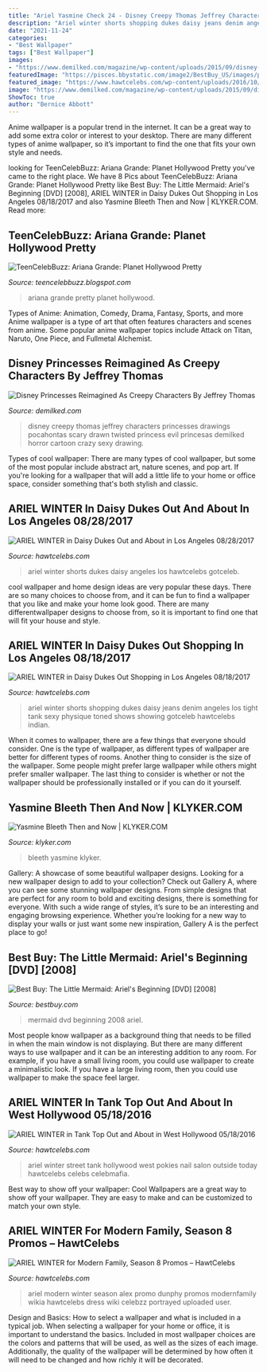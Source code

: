 ```yaml
---
title: "Ariel Yasmine Check 24 - Disney Creepy Thomas Jeffrey Characters Princesses Drawings Pocahontas Scary Drawn Twisted Princess Evil Princesas Demilked Horror Cartoon Crazy Sexy Drawing"
description: "Ariel winter shorts shopping dukes daisy jeans denim angeles los tight tank sexy physique toned shows showing gotceleb hawtcelebs indian"
date: "2021-11-24"
categories:
- "Best Wallpaper"
tags: ["Best Wallpaper"]
images:
- "https://www.demilked.com/magazine/wp-content/uploads/2015/09/disney-pricesses-creepy-drawings-jeffrey-thomas-13.jpg"
featuredImage: "https://pisces.bbystatic.com/image2/BestBuy_US/images/products/8644/8644425_so.jpg"
featured_image: "https://www.hawtcelebs.com/wp-content/uploads/2016/10/ariel-winter-for-modern-family-season-8-promos_1.jpg"
image: "https://www.demilked.com/magazine/wp-content/uploads/2015/09/disney-pricesses-creepy-drawings-jeffrey-thomas-13.jpg"
ShowToc: true
author: "Bernice Abbott"
---
```



Anime wallpaper is a popular trend in the internet. It can be a great way to add some extra color or interest to your desktop. There are many different types of anime wallpaper, so it’s important to find the one that fits your own style and needs.

	

		
looking for TeenCelebBuzz: Ariana Grande: Planet Hollywood Pretty you've came to the right place. We have 8 Pics about TeenCelebBuzz: Ariana Grande: Planet Hollywood Pretty like Best Buy: The Little Mermaid: Ariel&#039;s Beginning [DVD] [2008], ARIEL WINTER in Daisy Dukes Out Shopping in Los Angeles 08/18/2017 and also Yasmine Bleeth Then and Now | KLYKER.COM. Read more:
		
    
## TeenCelebBuzz: Ariana Grande: Planet Hollywood Pretty

<img loading=lazy src="http://2.bp.blogspot.com/_4U_4wkOg9F8/S9xFFf_2ODI/AAAAAAAAD_M/xi3-zzX_TUw/s1600/CNO-000476.jpg" onerror="this.onerror=null;this.src='https://tse1.mm.bing.net/th?id=OIP.XCZyemYBaIDlNezsRH_NxAAAAA&amp;pid=15.1';" alt="TeenCelebBuzz: Ariana Grande: Planet Hollywood Pretty">

_Source: teencelebbuzz.blogspot.com_

>ariana grande pretty planet hollywood. 

	

Types of Anime: Animation, Comedy, Drama, Fantasy, Sports, and more
Anime wallpaper is a type of art that often features characters and scenes from anime. Some popular anime wallpaper topics include Attack on Titan, Naruto, One Piece, and Fullmetal Alchemist.

    
## Disney Princesses Reimagined As Creepy Characters By Jeffrey Thomas

<img loading=lazy src="https://www.demilked.com/magazine/wp-content/uploads/2015/09/disney-pricesses-creepy-drawings-jeffrey-thomas-13.jpg" onerror="this.onerror=null;this.src='https://tse4.mm.bing.net/th?id=OIP.ZYcTefT5RTfZuhlM8Gc1PgHaJl&amp;pid=15.1';" alt="Disney Princesses Reimagined As Creepy Characters By Jeffrey Thomas">

_Source: demilked.com_

>disney creepy thomas jeffrey characters princesses drawings pocahontas scary drawn twisted princess evil princesas demilked horror cartoon crazy sexy drawing. 

	

Types of cool wallpaper:
There are many types of cool wallpaper, but some of the most popular include abstract art, nature scenes, and pop art. If you're looking for a wallpaper that will add a little life to your home or office space, consider something that's both stylish and classic.

    
## ARIEL WINTER In Daisy Dukes Out And About In Los Angeles 08/28/2017

<img loading=lazy src="https://www.hawtcelebs.com/wp-content/uploads/2017/09/ariel-winter-in-daisy-dukes-out-and-about-in-los-angeles-08-28-2017-4.jpg" onerror="this.onerror=null;this.src='https://tse1.mm.bing.net/th?id=OIP.TkV0qWzzWdniOKt_HXEkggDMEy&amp;pid=15.1';" alt="ARIEL WINTER in Daisy Dukes Out and About in Los Angeles 08/28/2017">

_Source: hawtcelebs.com_

>ariel winter shorts dukes daisy angeles los hawtcelebs gotceleb. 

	

cool wallpaper and home design ideas are very popular these days. There are so many choices to choose from, and it can be fun to find a wallpaper that you like and make your home look good. There are many differentwallpaper designs to choose from, so it is important to find one that will fit your house and style.

    
## ARIEL WINTER In Daisy Dukes Out Shopping In Los Angeles 08/18/2017

<img loading=lazy src="https://www.hawtcelebs.com/wp-content/uploads/2017/08/ariel-winter-in-daisy-dukes-out-shopping-in-los-angeles-08-18-2017_3.jpg" onerror="this.onerror=null;this.src='https://tse1.mm.bing.net/th?id=OIP.VwMF7ECf9vSqpXmZ5tBkVQHaLD&amp;pid=15.1';" alt="ARIEL WINTER in Daisy Dukes Out Shopping in Los Angeles 08/18/2017">

_Source: hawtcelebs.com_

>ariel winter shorts shopping dukes daisy jeans denim angeles los tight tank sexy physique toned shows showing gotceleb hawtcelebs indian. 

	

When it comes to wallpaper, there are a few things that everyone should consider. One is the type of wallpaper, as different types of wallpaper are better for different types of rooms. Another thing to consider is the size of the wallpaper. Some people might prefer large wallpaper while others might prefer smaller wallpaper. The last thing to consider is whether or not the wallpaper should be professionally installed or if you can do it yourself.

    
## Yasmine Bleeth Then And Now | KLYKER.COM

<img loading=lazy src="https://klyker.com/wp-content/uploads/2015/12/Yasmine-Bleeth-today-3-346x580.jpg" onerror="this.onerror=null;this.src='https://tse2.mm.bing.net/th?id=OIP.qGrXND8DvQxjSt5fdO8jBAAAAA&amp;pid=15.1';" alt="Yasmine Bleeth Then and Now | KLYKER.COM">

_Source: klyker.com_

>bleeth yasmine klyker. 

	

Gallery: A showcase of some beautiful wallpaper designs.
Looking for a new wallpaper design to add to your collection? Check out Gallery A, where you can see some stunning wallpaper designs. From simple designs that are perfect for any room to bold and exciting designs, there is something for everyone. With such a wide range of styles, it’s sure to be an interesting and engaging browsing experience. Whether you’re looking for a new way to display your walls or just want some new inspiration, Gallery A is the perfect place to go!





	
	
    
## Best Buy: The Little Mermaid: Ariel&#039;s Beginning [DVD] [2008]

<img loading=lazy src="https://pisces.bbystatic.com/image2/BestBuy_US/images/products/8644/8644425_so.jpg" onerror="this.onerror=null;this.src='https://tse1.mm.bing.net/th?id=OIP.o0b_ha8XteM5mUySVE1CMQHaKh&amp;pid=15.1';" alt="Best Buy: The Little Mermaid: Ariel&#039;s Beginning [DVD] [2008]">

_Source: bestbuy.com_

>mermaid dvd beginning 2008 ariel. 

	

Most people know wallpaper as a background thing that needs to be filled in when the main window is not displaying. But there are many different ways to use wallpaper and it can be an interesting addition to any room. For example, if you have a small living room, you could use wallpaper to create a minimalistic look. If you have a large living room, then you could use wallpaper to make the space feel larger.

    
## ARIEL WINTER In Tank Top Out And About In West Hollywood 05/18/2016

<img loading=lazy src="https://www.hawtcelebs.com/wp-content/uploads/2016/05/ariel-winter-in-tank-top-out-and-about-in-west-hollywood-05-18-2016_12.jpg" onerror="this.onerror=null;this.src='https://tse4.mm.bing.net/th?id=OIP.YB8gd8kLTxj06-UPrW9rPQHaLI&amp;pid=15.1';" alt="ARIEL WINTER in Tank Top Out and About in West Hollywood 05/18/2016">

_Source: hawtcelebs.com_

>ariel winter street tank hollywood west pokies nail salon outside today hawtcelebs celebs celebmafia. 

	

Best way to show off your wallpaper:
Cool Wallpapers are a great way to show off your wallpaper. They are easy to make and can be customized to match your own style.

    
## ARIEL WINTER For Modern Family, Season 8 Promos – HawtCelebs

<img loading=lazy src="https://www.hawtcelebs.com/wp-content/uploads/2016/10/ariel-winter-for-modern-family-season-8-promos_1.jpg" onerror="this.onerror=null;this.src='https://tse1.mm.bing.net/th?id=OIP.8eK8mSPGlQ0GejpGrfH1YAHaJ4&amp;pid=15.1';" alt="ARIEL WINTER for Modern Family, Season 8 Promos – HawtCelebs">

_Source: hawtcelebs.com_

>ariel modern winter season alex promo dunphy promos modernfamily wikia hawtcelebs dress wiki celebzz portrayed uploaded user. 

	

Design and Basics: How to select a wallpaper and what is included in a typical job.
When selecting a wallpaper for your home or office, it is important to understand the basics. Included in most wallpaper choices are the colors and patterns that will be used, as well as the sizes of each image. Additionally, the quality of the wallpaper will be determined by how often it will need to be changed and how richly it will be decorated.

